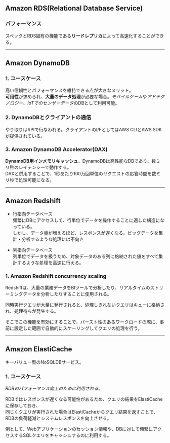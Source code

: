 ## Amazon RDS(Relational Database Service)
### パフォーマンス
スペックとRDS固有の機能である**リードレプリカ**によって高速化することができる。

***
## Amazon DynamoDB
### 1. ユースケース
高い信頼性とパフォーマンスを維持できる点が大きなメリット。  
**可用性**が求められ、**大量のデータ処理**が必要な場合。*モバイルゲーム*や*アドテクノロジー*、*IoTでのセンサーデータ*のDBとして利用可能。

### 2. DynamoDBとクライアントの通信
やり取りはAPIで行なわれる。クライアントのI/FとしてはAWS CLIとAWS SDKが提供されている。

### 3. Amazon DynamoDB Accelerator(DAX)
**DynamoDB用インメモリキャッシュ**。DynamoDBは高性能なDBであり、数ミリ秒のレイテンシーで動作する。  
DAXと併用することで、1秒あたり100万回単位のリクエストの応答時間を数ミリ秒で処理可能になる。

***
## Amazon Redshift
- 行指向データベース  
  頻繁にDBにアクセスして、行単位でデータを操作することに適した構造になっている。  
  しかし、データ量が増えるほど、レスポンスが遅くなる。ビッグデータを集計・分析するような処理には不向き

- 列指向データベース  
  列単位でデータを扱うため、対象データのある列に格納された値をすべて集計するような処理を高速に行える。

### 1. Amazon Redshift concurrency scaling
Redshiftは、大量の業務データをBIツールで分析したり、リアルタイムのストリーミングデータを分析したりすることに使用される。

同時実行クエリが大量に発行されると、処理しきれないクエリはキューに格納され、処理待ちが発生する。

そこでこの機能を有効にすることで、バースト性のあるワークロードの際に、事前に設定した範囲で自動的にスケーリングしてクエリの処理を行う。

***
## Amazon ElastiCache
キーバリュー型のNoSQLDBサービス。

### 1. ユースケース
*RDBのパフォーマンス向上のために利用される。*

RDBではレスポンスが遅くなる可能性があるため、クエリの結果をElastiCacheに保存しておき、  
同じくクエリが実行された場合はElastiCacheからクエリ結果を返すことで、RDBの負荷軽減とシステムレスポンスを向上させる。

例として、Webアプリケーションのセッション情報や、DBに対して頻繁にアクセスするSQLクエリをキャッシュするのに利用する。